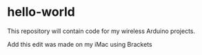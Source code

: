 # hello-world

This repository will contain code for my wireless Arduino projects.

Add this edit was made on my iMac using Brackets
